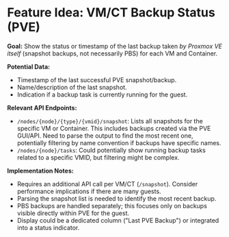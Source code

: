 # Feature Idea: VM/CT Backup Status (PVE)

**Goal:** Show the status or timestamp of the last backup taken *by Proxmox VE itself* (snapshot backups, not necessarily PBS) for each VM and Container.

**Potential Data:**

*   Timestamp of the last successful PVE snapshot/backup.
*   Name/description of the last snapshot.
*   Indication if a backup task is currently running for the guest.

**Relevant API Endpoints:**

*   `/nodes/{node}/{type}/{vmid}/snapshot`: Lists all snapshots for the specific VM or Container. This includes backups created via the PVE GUI/API. Need to parse the output to find the most recent one, potentially filtering by name convention if backups have specific names.
*   `/nodes/{node}/tasks`: Could potentially show running backup tasks related to a specific VMID, but filtering might be complex.

**Implementation Notes:**

*   Requires an additional API call per VM/CT (`/snapshot`). Consider performance implications if there are many guests.
*   Parsing the snapshot list is needed to identify the most recent backup.
*   PBS backups are handled separately; this focuses only on backups visible directly within PVE for the guest.
*   Display could be a dedicated column ("Last PVE Backup") or integrated into a status indicator. 